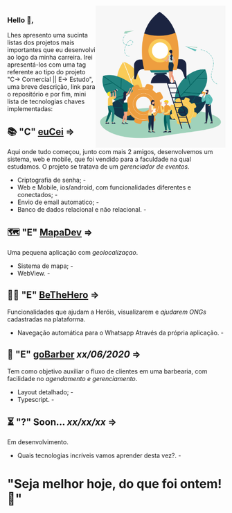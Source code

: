 <img align="right" src="https://github.com/guibafica/myProjects/blob/master/images/working.png" width="300"/>

### Hello 👋, 

Lhes apresento uma sucinta listas dos projetos mais importantes que eu desenvolvi ao logo da minha carreira. Irei apresentá-los com uma tag referente ao tipo do projeto "C-> Comercial || E-> Estudo", uma breve descrição, link para o repositório e por fim, mini lista de tecnologias chaves implementadas:


## 📚 "C" [euCei](https://github.com/guibafica/EuCei_Backend_3.0) => 
Aqui onde tudo começou, junto com mais 2 amigos, desenvolvemos um sistema, web e mobile, que foi vendido para a faculdade na qual estudamos. O projeto se tratava de um *gerenciador de eventos*.
- Criptografia de senha; -
- Web e Mobile, ios/android, com funcionalidades diferentes e conectados; -
- Envio de email automatico; -
- Banco de dados relacional e não relacional. -

## 🗺️ "E" [MapaDev](https://github.com/guibafica?tab=repositories&q=MapaDev&type=&language=) => 
Uma pequena aplicação com *geolocalizaçao*.
- Sistema de mapa; -
- WebView. -

## 🦸‍♂️ "E" [BeTheHero](https://github.com/guibafica?tab=repositories&q=BeTheHero&type=&language=) => 
Funcionalidades que ajudam a Heróis, visualizarem e *ajudarem ONGs* cadastradas na plataforma.
- Navegação automática para o Whatsapp Através da própria aplicação. -

## 💈 "E" [goBarber](https://github.com/guibafica?tab=repositories&q=goBarber-2&type=&language=) _xx/06/2020_ => 
Tem como objetivo auxiliar o fluxo de clientes em uma barbearia, com facilidade no *agendamento e gerenciamento*.
- Layout detalhado; -
- Typescript. -

## ⏳ "?" Soon... _xx/xx/xx_ => 
Em desenvolvimento.
- Quais tecnologias incríveis vamos aprender desta vez?. -



# "Seja melhor hoje, do que foi ontem! 🚀"

